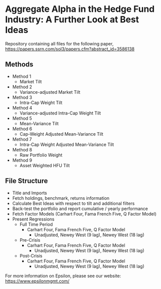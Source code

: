 # Aggregate Alpha in the Hedge Fund Industry: A Further Look at Best Ideas 
Repository containing all files for the following paper, https://papers.ssrn.com/sol3/papers.cfm?abstract_id=3586138

## Methods
* Method 1
  * Market Tilt
* Method 2
  * Variance-adjusted Market Tilt
* Method 3
  * Intra-Cap Weight Tilt
* Method 4
  * Variance-adjusted Intra-Cap Weight Tilt
* Method 5
  * Mean-Variance Tilt
* Method 6
  * Cap-Weight Adjusted Mean-Variance Tilt
* Method 7
  * Intra-Cap Weight Adjusted Mean-Variance Tilt
* Method 8
  * Raw Portfolio Weight
* Method 9
  * Asset Weighted HFU Tilt
  
## File Structure
* Title and Imports
* Fetch holdings, benchmark, returns information
* Calculate Best Ideas with respect to tilt and additional filters
* Back-test the portfolio and report cumulative / yearly performance
* Fetch Factor Models (Carhart Four, Fama French Five, Q Factor Model)
* Present Regressions
  * Full Time Period
    * Carhart Four, Fama French Five, Q Factor Model
      * Unadjusted, Newey West (9 lag), Newey West (18 lag)
  * Pre-Crisis
    * Carhart Four, Fama French Five, Q Factor Model
      * Unadjusted, Newey West (9 lag), Newey West (18 lag)
  * Post-Crisis
    * Carhart Four, Fama French Five, Q Factor Model
      * Unadjusted, Newey West (9 lag), Newey West (18 lag)
      
For more information on Epsilon, please see our website: https://www.epsilonmgmt.com/
